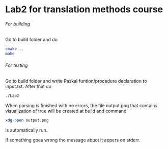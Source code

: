 # Lab2 for translation methods course

###### For building 
Go to build folder and do

```bash
cmake ..
make
```

###### For testing 

Go to build folder and write Paskal funtion/procedure declaration to input.txt. After that do

```bash
./Lab2
```

When parsing is finished with no errors, the file output.png that contains visualization of tree will be created at build and command 

```bash
xdg-open output.png
```

is automatically run.

If something goes wrong the message abuot it appers on stderr.